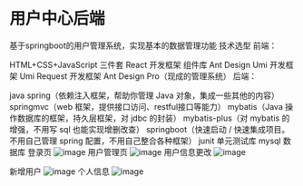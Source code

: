 # 用户中心后端
基于springboot的用户管理系统，实现基本的数据管理功能
技术选型
前端：

HTML+CSS+JavaScript 三件套
React 开发框架
组件库 Ant Design
Umi 开发框架
Umi Request 开发框架
Ant Design Pro（现成的管理系统）
后端：

java
spring（依赖注入框架，帮助你管理 Java 对象，集成一些其他的内容）
springmvc（web 框架，提供接口访问、restful接口等能力）
mybatis（Java 操作数据库的框架，持久层框架，对 jdbc 的封装）
mybatis-plus（对 mybatis 的增强，不用写 sql 也能实现增删改查）
springboot（快速启动 / 快速集成项目。不用自己管理 spring 配置，不用自己整合各种框架）
junit 单元测试库
mysql 数据库
登录页
![image](https://github.com/shenshihe603/user-center-backend-master/assets/82700340/e42722e5-7605-4da8-aacb-fc01543911b0)
用户管理页
![image](https://github.com/shenshihe603/user-center-backend-master/assets/82700340/a69f9c3b-3d92-497c-800a-769ffa4e4fd5)
用户信息更改
![image](https://github.com/shenshihe603/user-center-backend-master/assets/82700340/f3ee56dc-2976-40ab-92b3-dbe1302b86dc)

新增用户
![image](https://github.com/shenshihe603/user-center-backend-master/assets/82700340/f4363aea-6c2f-46a3-b83c-2e1e23c44550)
个人信息
![image](https://github.com/shenshihe603/user-center-backend-master/assets/82700340/e737fcfa-b35c-42ab-9d21-d593a6193687)

